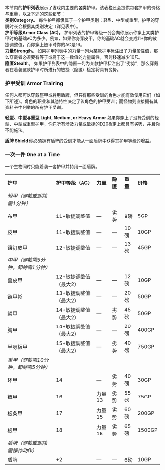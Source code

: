 本节内的**护甲列表**展示了游戏内主要的各类护甲。该表格还会提供每套护甲的价格与重量，以及下述的这些细节：  
**类别Category。** 每件护甲都隶属于一个护甲类别：轻型、中型或重型。护甲的穿脱时长会根据其类别决定（详见表中）。  
**护甲等级Armor Class (AC)。** 护甲列表的护甲等级一列会向你展示你穿上某类护甲时的基础AC为多少。例如，如果你身穿皮甲，你的基础AC就会变成11+你的敏捷调整值，而你穿上链甲时你的AC是16。  
**力量Strength。** 如果护甲列表中的力量一列为某款护甲标注出了力量属性值，那么穿戴者必须要有等于或高于这一数值的力量属性，否则移速减少10尺。  
**隐匿Stealth。** 如果护甲列表中的隐匿一列为某款护甲标注出了“劣势”，那么穿戴者在着装这款护甲时所进行的敏捷（隐匿）检定将具有劣势。

### 护甲受训 Armor Training

任何人都可以穿戴盔甲或持用盾牌，但只有那些受训的角色才能有效使用它们（如下所述）。角色的职业和其他特性决定了该角色的护甲受训；而怪物则直接拥有其资料卡中列举的所有护甲受训。

**轻型、中型与重型 Light, Medium, or Heavy Armor**
如果你穿上了没有受训的轻型、中型或重型护甲，你在所有涉及力量或敏捷的D20检定上都具有劣势，并且你不能施法。

**盾牌 Shield**
你必须拥有盾牌的受训才能从一面盾牌中获得其护甲等级的增益。

### 一次一件 One at a Time

一个生物同时只能着装一套护甲并持用一面盾牌。

|                      |               |        |        |        |        |
| -------------------- | ------------- | ------ | ------ | ------ | ------ |
| **护甲**               | **护甲等级（AC）**  | **力量** | **隐匿** | **重量** | **价格** |
| _轻甲（穿戴或卸除需1分钟）_      |               |        |        |        |        |
| 布甲                   | 11+敏捷调整值      | —      | 劣势     | 8磅     | 5GP    |
| 皮甲                   | 11+敏捷调整值      | —      | —      | 10磅    | 10GP   |
| 镶钉皮甲                 | 12+敏捷调整值      | —      | —      | 13磅    | 45GP   |
| _中甲（穿戴需5分钟，卸除需1分钟）_  |               |        |        |        |        |
| 兽皮甲                  | 12+敏捷调整值（最大2） | —      | —      | 12磅    | 10GP   |
| 链甲衫                  | 13+敏捷调整值（最大2） | —      | —      | 20磅    | 50GP   |
| 鳞甲                   | 14+敏捷调整值（最大2） | —      | 劣势     | 45磅    | 50GP   |
| 胸甲                   | 14+敏捷调整值（最大2） | —      | —      | 20磅    | 400GP  |
| 半身板甲                 | 15+敏捷调整值（最大2） | —      | 劣势     | 40磅    | 750GP  |
| _重甲（穿戴需10分钟，卸除需5分钟）_ |               |        |        |        |        |
| 环甲                   | 14            | —      | 劣势     | 40磅    | 30GP   |
| 链甲                   | 16            | 力量13   | 劣势     | 55磅    | 75GP   |
| 板条甲                  | 17            | 力量15   | 劣势     | 60磅    | 200GP  |
| 板甲                   | 18            | 力量15   | 劣势     | 65磅    | 1500GP |
| _盾牌（穿戴或卸除需操作动作）_     |               |        |        |        |        |
| 盾牌                   | +2            | —      | —      | 6磅     | 10GP   |